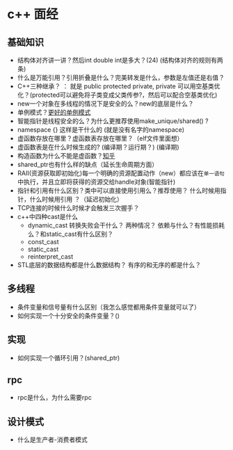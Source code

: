 # c++ 面经

## 基础知识

- 结构体对齐讲一讲？然后int double int是多大？(24) (结构体对齐的规则有两条)
- 什么是万能引用？引用折叠是什么？完美转发是什么，参数是左值还是右值？
- C++三种继承？ ： 就是 public protected private, private 可以用空基类优化？(protected可以避免将子类变成父类传参?，然后可以配合空基类优化)
- new一个对象在多线程的情况下是安全的么？new的底层是什么？
- 单例模式？[更好的单例模式](https://zhuanlan.zhihu.com/p/651173499)
- 智能指针是线程安全的么？为什么更推荐使用make_unique/shared() ?
- namespace {} 这样是干什么的 (就是没有名字的namespace)
- 虚函数存放在哪里？虚函数表存放在哪里？（elf文件里面想）
- 虚函数表是在什么时候生成的? (编译期？运行期？) (编译期)
- 构造函数为什么不能是虚函数？[知乎](https://www.zhihu.com/question/35632207)
- shared_ptr也有什么样的缺点（延长生命周期方面）
- RAII(资源获取即初始化)每一个明确的资源配置动作（new）都应该在`单一语句`中执行，并且立即将获得的资源交给handle对象(智能指针)
- 指针和引用有什么区别？类中可以直接使用引用么？推荐使用？ 什么时候用指针，什么时候用引用 ？（延迟初始化）
- TCP连接的时候什么时候才会触发三次握手？
- c++中四种cast是什么
  - dynamic_cast 转换失败会干什么？ 两种情况？ 依赖与什么？有性能损耗么？和static_cast有什么区别？
  - const_cast
  - static_cast
  - reinterpret_cast
- STL底层的数据结构都是什么数据结构？ 有序的和无序的都是什么？

## 多线程

- 条件变量和信号量有什么区别（我怎么感觉都用条件变量就可以了）
- 如何实现一个十分安全的条件变量？()

## 实现

- 如何实现一个循环引用？(shared_ptr)

## rpc

- rpc是什么，为什么需要rpc

## 设计模式

- 什么是生产者-消费者模式
